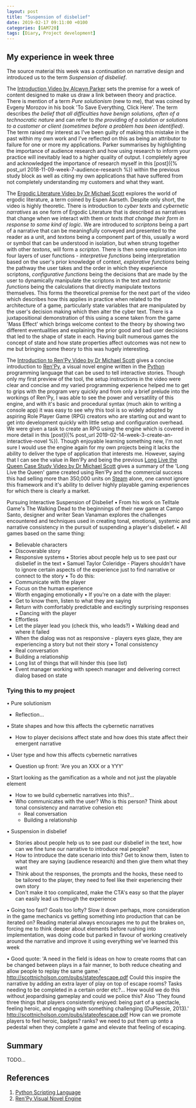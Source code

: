 ```yaml
---
layout: post
title: "Suspension of disbelief"
date: 2019-02-17 09:11:00 +0100
categories: [GAM720]
tags: [Diary, Project development]
---
```


## My experience in week three

The source material this week was a continuation on narrative design and introduced us to the term *Suspension of disbelief*.

The [Introduction Video by Alcwyn Parker](https://falmouthflexible.instructure.com/courses/296/pages/week-3-introduction?module_item_id=19033) sets the premise for a week of content designed to make us draw a link between theory and practice. There is mention of a term *Pure solutionism* (new to me), that was coined by Evgeny Morozov in his book 'To Save Everything, Click Here'. The term describes *the belief that all difficulties have benign solutions, often of a technocratic nature* and can refer to *the providing of a solution or solutions to a customer or client (sometimes before a problem has been identified)*. The term raised my interest as I've been guilty of making this mistake in the past within my own work and I've reflected on this as being an attributor to failure for one or more my applications. Parker summarises by highlighting the importance of audience research and how using research to inform your practice will inevitably lead to a higher quality of output. I completely agree and acknowledged the importance of research myself in this [post]({% post_url 2018-11-09-week-7-audience-research %}) within the previous study block as well as citing my own applications that have suffered from not completely understanding my customers and what they want.

The [Ergodic Literature Video by Dr Michael Scott](https://falmouthflexible.instructure.com/courses/296/pages/week-3-ergodic-literature?module_item_id=19037) explores the world of ergodic literature, a term coined by Espen Aarseth. Despite only short, the video is highly theoretic. There is introduction to *cyber texts* and *cybernetic narratives* as one form of Ergodic Literature that is described as narratives that change when we interact with them or *texts that change their form in response to some kind of logic*. We are introduced to *scriptons* being a part of a narrative that can be meaningfully conveyed and presented to the reader as a unit, and *textons* being a component part of this, usually a word or symbol that can be understood in isolation, but when strung together with other *textons*, will form a *scripton*. There is then some exploration into four layers of user functions - *interpretive functions* being interpretation based on the user's prior knowledge of context, *explorative functions* being the pathway the user takes and the order in which they experience scriptons, *configurative functions* being the decisions that are made by the user to dynamically manipulate the scriptons in the text and *textonic functions* being the calculations that directly manipulate textons themselves. This forms the theoretical premise for the next part of the video which describes how this applies in practice when related to the architecture of a game, particularly state variables that are manipulated by the user's decision making which then alter the cyber text. There is a juxtapositional demonstration of this using a scene taken from the game 'Mass Effect' which brings welcome context to the theory by showing two different eventualities and explaining the prior good and bad user decisions that led to the shape of state in each. Having built numerous games the concept of state and how state properties affect outcomes was not new to me but bringing some theory to this was hugely interesting.

The [Introduction to Ren'Py Video by Dr Michael Scott](https://falmouthflexible.instructure.com/courses/296/pages/week-3-an-introduction-to-renpy?module_item_id=19039) gives a concise introduction to [Ren'Py](https://www.renpy.org), a visual novel engine written in the [Python](https://www.python.org) programming language that can be used to tell interactive stories. Though only my first preview of the tool, the setup instructions in the video were clear and concise and my varied programming experience helped me to get to grips with the program very quickly and from only a brief prelude into the workings of Ren'Py, I was able to see the power and versatility of this engine, and with it's basic and procedural syntax (much akin to writing a console app) it was easy to see why this tool is so widely adopted by aspiring Role Player Game (RPG) creators who are starting out and want to get into development quickly with little setup and configuration overhead. We were given a task to create an RPG using the engine which is covered in more detail in this [post]({% post_url 2019-02-14-week-3-create-an-interactive-novel %}). Though enjoyable learning something new, I'm not sure I would use the engine again for my own projects being it lacks the ability to deliver the type of application that interests me. However, saying that I can see the value in Ren'Py and being the previous [Long Live the Queen Case Study Video by Dr Michael Scott](https://falmouthflexible.instructure.com/courses/296/pages/week-3-long-live-the-queen-a-case-study?module_item_id=19038) gives a summary of the 'Long Live the Queen' game created using Ren'Py and the commercial success this had selling more than 350,000 units on [Steam](https://store.steampowered.com) alone, one cannot ignore this framework and it's ability to deliver highly playable gaming experiences for which there is clearly a market.   


Pursuing Interactive Suspension of Disbelief
• From his work on Telltale Game's The Walking Dead to the beginnings of their new game at Campo Santo, designer and writer Sean Vanaman explores the challenges encountered and techniques used in creating tonal, emotional, systemic and narrative consistency in the pursuit of suspending a player's disbelief.
• All games based on the same thing:
  - Believable characters
  - Discoverable story
  - Responsive systems
• Stories about people help us to see past our disbelief in the text
• Samuel Taylor Coleridge - Players shouldn't have to ignore certain aspects of the experience just to find narrative or connect to the story
• To do this:
  - Communicate with the player
  - Focus on the human experience
  - Worth engaging emotionally
• If you're on a date with the player:
  - Get to know them, listen to what they are saying
  - Return with comfortably predictable and excitingly surprising responses
• Dancing with the player
  - Effortless
  - Let the player lead you (check this, who leads?)
• Walking dead and where it failed
  - When the dialog was not as responsive - players eyes glaze, they are experiencing a story but not their story
• Tonal consistency
  - Real conversation
  - Building a relationship
  - Long list of things that will hinder this (see list)
  - Event manager working with speech manager and delivering correct dialog based on state

### Tying this to my project

• Pure solutionism
  - Reflection...

• State shapes and how this affects the cybernetic narratives
  - How to player decisions affect state and how does this state affect their emergent narrative

• User type and how this affects cybernetic narratives
  - Question up front: 'Are you an XXX or a YYY'

• Start looking as the gamification as a whole and not just the playable element
  - How to we build cybernetic narratives into this?...
  - Who communicates with the user? Who is this person? Think about tonal consistency and narrative cohesion etc
    - Real conversation
    - Building a relationship

• Suspension in disbelief
  - Stories about people help us to see past our disbelief in the text, how can we fine tune our narrative to introduce real people?
  - How to introduce the date scenario into this? Get to know them, listen to what they are saying (audience research) and then give them what they want
  - Think about the responses, the prompts and the hooks, these need to be tailored to the player, they need to feel like their experiencing their own story
  - Don't make it too complicated, make the CTA's easy so that the player can easily lead us through the experience

• Going too fast? Goals too lofty? Slow it down perhaps, more consideration in the game mechanics vs getting something into production that can be iterated on? Reading material always encourages me to put the brakes on, forcing me to think deeper about elements before rushing into implementation, was doing code but parked in favour of working creatively around the narrative and improve it using everything we've learned this week

• Good quote: 'A need in the field is ideas on how to create rooms that can be changed between plays in a fair manner, to both reduce cheating and allow people to replay the same game.' http://scottnicholson.com/pubs/stateofescape.pdf Could this inspire the narrative by adding an extra layer of play on  top of escape rooms? Tasks needing to be completed in a certain order etc?... How would we do this without jeopardising gameplay and could we police this? Also 'They found three things that players consistently enjoyed: being part of a
spectacle, feeling heroic, and engaging with something challenging (DuPlessie, 2013).' http://scottnicholson.com/pubs/stateofescape.pdf How can we promote players to feel heroic, badges? ranks? we need to put them up onto a pedestal when they complete a game and elevate that feeling of escaping.

## Summary

TODO...

## References

1. [Python Scripting Language](https://www.python.org)
2. [Ren'Py Visual Novel Engine](https://www.renpy.org)
